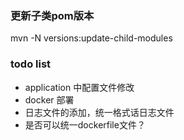 ### 更新子类pom版本
mvn -N versions:update-child-modules

### todo list
* application 中配置文件修改
* docker 部署
* 日志文件的添加，统一格式话日志文件
* 是否可以统一dockerfile文件？